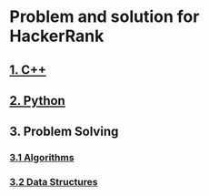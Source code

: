 # Problem and solution for HackerRank

## [1. C++](https://github.com/Tointech/Hackerrank-solutions/tree/master/C%2B%2B)

## [2. Python](https://github.com/Tointech/Hackerrank-solutions/tree/master/Python)

## 3. Problem Solving
### [3.1 Algorithms](https://github.com/Tointech/Hackerrank-solutions/tree/master/Algorithms)
### [3.2 Data Structures]()
